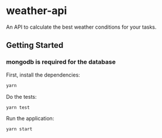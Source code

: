 # weather-api
 An API to calculate the best weather conditions for your tasks.
 
 ## Getting Started

### mongodb is required for the database

First, install the dependencies:

```bash
yarn
```

Do the tests:

```bash
yarn test
```

Run the application:
```bash
yarn start
```

